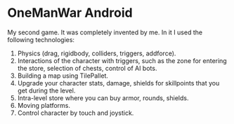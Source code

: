 # OneManWar Android
My second game. It was completely invented by me.
In it I used the following technologies:
  1. Physics (drag, rigidbody, colliders, triggers, addforce).
  2. Interactions of the character with triggers, such as the zone for entering the store, selection of chests, control of AI bots.
  3. Building a map using TilePallet.
  4. Upgrade your character stats, damage, shields for skillpoints that you get during the level.
  5. Intra-level store where you can buy armor, rounds, shields.
  6. Moving platforms.
  7. Control character by touch and joystick.
